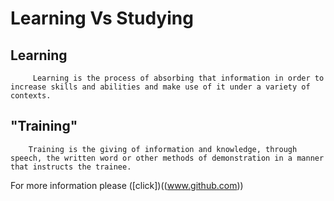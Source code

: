 # Learning Vs Studying  
## Learning
         Learning is the process of absorbing that information in order to increase skills and abilities and make use of it under a variety of contexts.  


## "Training"
        Training is the giving of information and knowledge, through speech, the written word or other methods of demonstration in a manner that instructs the trainee.   


For more information please ([click])((www.github.com)) 